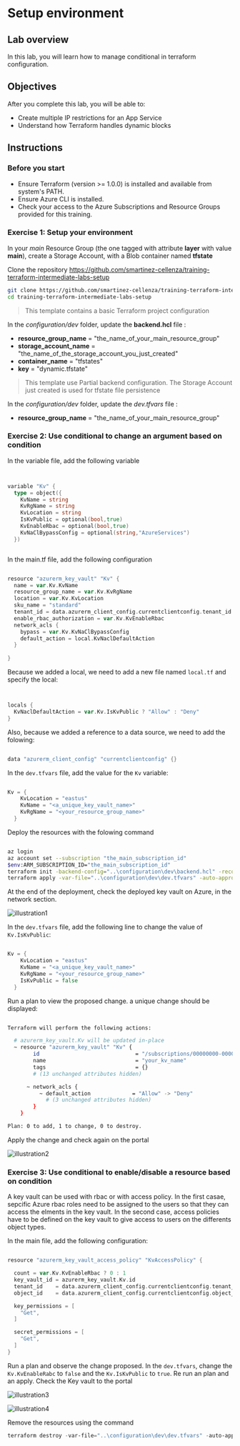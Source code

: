 # Setup environment

## Lab overview

In this lab, you will learn how to manage conditional in terraform configuration.

## Objectives

After you complete this lab, you will be able to:

-   Create multiple IP restrictions for an App Service
-   Understand how Terraform handles dynamic blocks

## Instructions

### Before you start

- Ensure Terraform (version >= 1.0.0) is installed and available from system's PATH.
- Ensure Azure CLI is installed.
- Check your access to the Azure Subscriptions and Resource Groups provided for this training.

### Exercise 1: Setup your environment

In your *main* Resource Group (the one tagged with attribute **layer** with value **main**), create a Storage Account, with a Blob container named **tfstate**

Clone the repository https://github.com/smartinez-cellenza/training-terraform-intermediate-labs-setup

```bash
git clone https://github.com/smartinez-cellenza/training-terraform-intermediate-labs-setup.git
cd training-terraform-intermediate-labs-setup
```

> This template contains a basic Terraform project configuration

In the *configuration/dev* folder, update the **backend.hcl** file :

- **resource_group_name**  = "the_name_of_your_main_resource_group"
- **storage_account_name** = "the_name_of_the_storage_account_you_just_created"
- **container_name**       = "tfstates"
- **key**                  = "dynamic.tfstate"

> This template use Partial backend configuration. The Storage Account just created is used for tfstate file persistence

In the *configuration/dev* folder, update the *dev.tfvars* file :

- **resource_group_name** = "the_name_of_your_main_resource_group"

### Exercise 2: Use conditional to change an argument based on condition

In the variable file, add the following variable

```go


variable "Kv" {
  type = object({
    KvName = string
    KvRgName = string
    KvLocation = string
    IsKvPublic = optional(bool,true) 
    KvEnableRbac = optional(bool,true) 
    KvNaClBypassConfig = optional(string,"AzureServices")
  })



```

In the main.tf file, add the following configuration

```go

resource "azurerm_key_vault" "Kv" {
  name = var.Kv.KvName
  resource_group_name = var.Kv.KvRgName
  location = var.Kv.KvLocation
  sku_name = "standard"
  tenant_id = data.azurerm_client_config.currentclientconfig.tenant_id
  enable_rbac_authorization = var.Kv.KvEnableRbac
  network_acls {
    bypass = var.Kv.KvNaClBypassConfig
    default_action = local.KvNaclDefaultAction
  }
  
}

```

Because we added a local, we need to add a new file named `local.tf` and specify the local:

```go


locals {
  KvNaclDefaultAction = var.Kv.IsKvPublic ? "Allow" : "Deny"
}


```

Also, because we added a reference to a data source, we need to add the folowing:

```go

data "azurerm_client_config" "currentclientconfig" {}

```

In the `dev.tfvars` file, add the value for the `Kv` variable:

```go

Kv = {
    KvLocation = "eastus"
    KvName = "<a_unique_key_vault_name>"
    KvRgName = "<your_resource_group_name>"
  }

```

Deploy the resources with the folowing command

```bash

az login
az account set --subscription "the_main_subscription_id"
$env:ARM_SUBSCRIPTION_ID="the_main_subscription_id"
terraform init -backend-config="..\configuration\dev\backend.hcl" -reconfigure
terraform apply -var-file="..\configuration\dev\dev.tfvars" -auto-approve

```

At the end of the deployment, check the deployed key vault on Azure, in the network section.

![illustration1](/Img/001.png)

In the `dev.tfvars` file, add the following line to change the value of `Kv.IsKvPublic`:

```go

Kv = {
    KvLocation = "eastus"
    KvName = "<a_unique_key_vault_name>"
    KvRgName = "<your_resource_group_name>"
    IsKvPublic = false
  }


```

Run a plan to view the proposed change. a unique change should be displayed: 

```bash

Terraform will perform the following actions:

  # azurerm_key_vault.Kv will be updated in-place
  ~ resource "azurerm_key_vault" "Kv" {
        id                              = "/subscriptions/00000000-0000-0000-000000000000/resourceGroups/rsg-ciliumlabntw/providers/Microsoft.KeyVault/vaults/your_kv_name"
        name                            = "your_kv_name"
        tags                            = {}
        # (13 unchanged attributes hidden)

      ~ network_acls {
          ~ default_action             = "Allow" -> "Deny"
            # (3 unchanged attributes hidden)
        }
    }

Plan: 0 to add, 1 to change, 0 to destroy.

```

Apply the change and check again on the portal

![illustration2](/Img/002.png)


### Exercise 3: Use conditional to enable/disable a resource based on condition

A key vault can be used with rbac or with access policy. In the first casae, sepcific Azure rbac roles need to be assigned to the users so that they can access the elments in the key vault. In the second case, access policies have to be defined on the key vault to give access to users on the differents object types.

In the main file, add the following configuration:

```go

resource "azurerm_key_vault_access_policy" "KvAccessPolicy" {

  count = var.Kv.KvEnableRbac ? 0 : 1
  key_vault_id = azurerm_key_vault.Kv.id
  tenant_id    = data.azurerm_client_config.currentclientconfig.tenant_id
  object_id    = data.azurerm_client_config.currentclientconfig.object_id

  key_permissions = [
    "Get",
  ]

  secret_permissions = [
    "Get",
  ]
}

```

Run a plan and observe the change proposed.
In the `dev.tfvars`, change the `Kv.KvEnableRabc` to `false` and the `Kv.IsKvPublic` to `true`.
Re run an plan and an apply. Check the Key vault to the portal

![illustration3](/Img/003.png)

![illustration4](/Img/004.png)


Remove the resources using the command

```powershell
terraform destroy -var-file="..\configuration\dev\dev.tfvars" -auto-approve
```